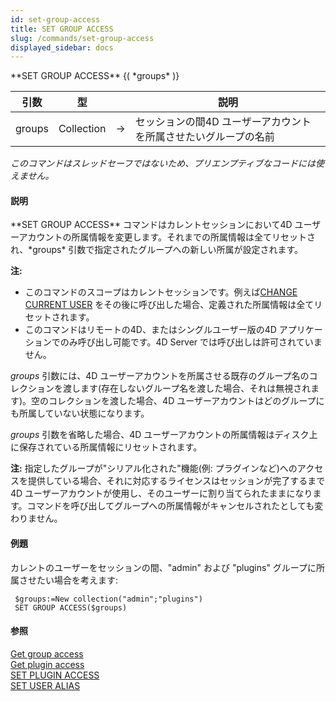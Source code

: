 ```yaml
---
id: set-group-access
title: SET GROUP ACCESS
slug: /commands/set-group-access
displayed_sidebar: docs
---
```


<!--REF #_command_.SET GROUP ACCESS.Syntax-->**SET GROUP ACCESS** {( *groups* )}<!-- END REF-->
<!--REF #_command_.SET GROUP ACCESS.Params-->
| 引数 | 型 |  | 説明 |
| --- | --- | --- | --- |
| groups | Collection | &#8594;  | セッションの間4D ユーザーアカウントを所属させたいグループの名前 |

<!-- END REF-->

*このコマンドはスレッドセーフではないため、プリエンプティブなコードには使えません。*


#### 説明 

<!--REF #_command_.SET GROUP ACCESS.Summary-->**SET GROUP ACCESS** コマンドはカレントセッションにおいて4D ユーザーアカウントの所属情報を変更します。<!-- END REF-->それまでの所属情報は全てリセットされ、*groups* 引数で指定されたグループへの新しい所属が設定されます。

**注:** 

* このコマンドのスコープはカレントセッションです。例えば[CHANGE CURRENT USER](change-current-user.md) をその後に呼び出した場合、定義された所属情報は全てリセットされます。
* このコマンドはリモートの4D、またはシングルユーザー版の4D アプリケーションでのみ呼び出し可能です。4D Server では呼び出しは許可されていません。

*groups* 引数には、4D ユーザーアカウントを所属させる既存のグループ名のコレクションを渡します(存在しないグループ名を渡した場合、それは無視されます)。空のコレクションを渡した場合、4D ユーザーアカウントはどのグループにも所属していない状態になります。

*groups* 引数を省略した場合、4D ユーザーアカウントの所属情報はディスク上に保存されている所属情報にリセットされます。

**注:** 指定したグループが"シリアル化された"機能(例: プラグインなど)へのアクセスを提供している場合、それに対応するライセンスはセッションが完了するまで4D ユーザーアカウントが使用し、そのユーザーに割り当てられたままになります。コマンドを呼び出してグループへの所属情報がキャンセルされたとしても変わりません。

#### 例題 

カレントのユーザーをセッションの間、"admin" および "plugins" グループに所属させたい場合を考えます:

```4d
 $groups:=New collection("admin";"plugins")
 SET GROUP ACCESS($groups)
```

#### 参照 

[Get group access](get-group-access.md)  
[Get plugin access](get-plugin-access.md)  
[SET PLUGIN ACCESS](set-plugin-access.md)  
[SET USER ALIAS](set-user-alias.md)  